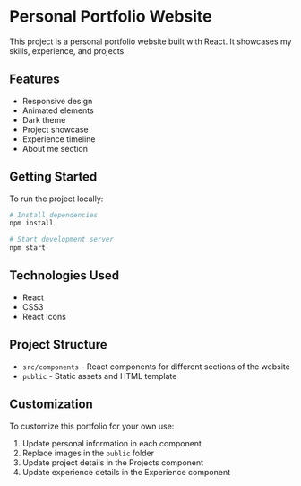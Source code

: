 # Personal Portfolio Website

This project is a personal portfolio website built with React. It showcases my skills, experience, and projects.

## Features

- Responsive design
- Animated elements
- Dark theme
- Project showcase
- Experience timeline
- About me section

## Getting Started

To run the project locally:

```bash
# Install dependencies
npm install

# Start development server
npm start
```

## Technologies Used

- React
- CSS3
- React Icons

## Project Structure

- `src/components` - React components for different sections of the website
- `public` - Static assets and HTML template

## Customization

To customize this portfolio for your own use:
1. Update personal information in each component
2. Replace images in the `public` folder
3. Update project details in the Projects component
4. Update experience details in the Experience component

